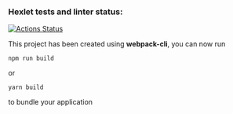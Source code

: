 ### Hexlet tests and linter status:
[![Actions Status](https://github.com/pasadem/frontend-project-lvl3/workflows/hexlet-check/badge.svg)](https://github.com/pasadem/frontend-project-lvl3/actions)

This project has been created using **webpack-cli**, you can now run

```
npm run build
```

or

```
yarn build
```

to bundle your application

